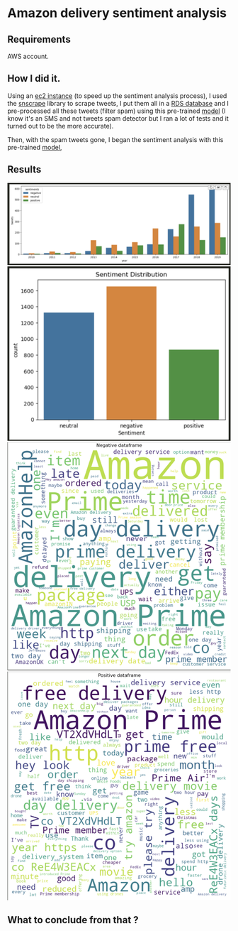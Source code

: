 # Amazon delivery sentiment analysis
## Requirements
AWS account.
## How I did it.
Using an [ec2 instance](https://aws.amazon.com/fr/ec2/) (to speed up the sentiment analysis process), I used the [snscrape](https://github.com/JustAnotherArchivist/snscrape) library to scrape tweets, I put them all in a [RDS database](https://aws.amazon.com/fr/rds/) and I pre-processed all these tweets (filter spam) using this pre-trained [model](https://huggingface.co/mrm8488/bert-tiny-finetuned-sms-spam-detection) (I know it's an SMS and not tweets spam detector but I ran a lot of tests and it turned out to be the more accurate).

Then, with the spam tweets gone, I began the sentiment analysis with this pre-trained [model](https://huggingface.co/cardiffnlp/twitter-roberta-base-sentiment-latest), 
## Results
![alt text](./plots_amazon/barplot_per_year.png)
![alt text](plots_amazon/sentiment_distribution.png)
![alt text](plots_amazon/n_wordcloud.png)
![alt text](plots_amazon/p_wordcloud.png)

## What to conclude from that ?

